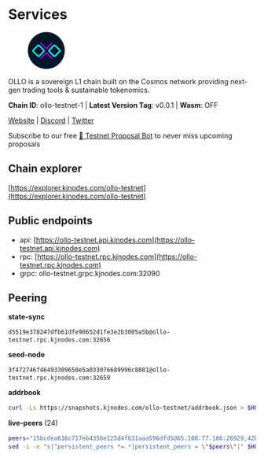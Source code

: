 # Services

<figure><img src="https://raw.githubusercontent.com/kj89/cosmos-images/main/logos/ollo.png" alt=""><figcaption></figcaption></figure>

OLLO is a sovereign L1 chain built on the Cosmos network providing  next-gen trading tools & sustainable tokenomics.

**Chain ID**: ollo-testnet-1 | **Latest Version Tag**: v0.0.1 | **Wasm**: OFF

[Website](https://www.ollostation.zone) | [Discord](https://discord.com/invite/GxBqZ9mSSm) | [Twitter](https://twitter.com/OLLOStation)



Subscribe to our free [🤖 Testnet Proposal Bot](https://t.me/kjnodes_testnet_proposal_bot) to never miss upcoming proposals


## Chain explorer
[https://explorer.kjnodes.com/ollo-testnet](https://explorer.kjnodes.com/ollo-testnet)

## Public endpoints

* api: [https://ollo-testnet.api.kjnodes.com](https://ollo-testnet.api.kjnodes.com)
* rpc: [https://ollo-testnet.rpc.kjnodes.com](https://ollo-testnet.rpc.kjnodes.com)
* grpc: ollo-testnet.grpc.kjnodes.com:32090

## Peering

**state-sync**

```text
d5519e378247dfb61dfe90652d1fe3e2b3005a5b@ollo-testnet.rpc.kjnodes.com:32656
```

**seed-node**

```text
3f472746f46493309650e5a033076689996c8881@ollo-testnet.rpc.kjnodes.com:32659
```

**addrbook**
```bash
curl -Ls https://snapshots.kjnodes.com/ollo-testnet/addrbook.json > $HOME/.ollo/config/addrbook.json
```

**live-peers** (24)
```bash
peers="15bcdea616c717eb4356e125d4f631aaa596dfd5@65.108.77.106:26929,42beefd08b5f8580177d1506220db3a548090262@65.108.195.29:26116,d14b740968d24aa5c31ade7dbda2b1204c40f24c@65.109.52.156:46656,0f99f7481a1b49701866ddbdfe71dc3b2fd792d8@109.123.244.56:26626,d5519e378247dfb61dfe90652d1fe3e2b3005a5b@65.109.68.190:32656,47655c33bdecae7f449301197d8b951a97e1b680@89.58.59.75:26656,f263b8daa389998a3f5d72509c338119b1802e19@51.178.65.184:22656,da8d3ca8e1c147f0037b1c43ad3de7174f5ec1b7@209.145.59.224:26656,2a8f0fada8b8b71b8154cf30ce44aebea1b5fe3d@162.19.238.122:26656,9865c6e15faced6643adc228e3a59744e1b4e277@116.203.29.162:46656,69d2c02f413bea1376f5398646f0c2ce0f82d62e@141.94.73.93:26656,4b73754c2c10d523ffd43ca95d9cb6e0ad8204a4@5.189.148.147:26656,799dff05af5d30477f44c816753ff89104b2b8b5@116.202.227.117:32656,a487497f2c80b53fa0908ce072a94a99be698b6b@142.132.162.28:46656,80b1ad27820f58b49e7a5a68881f0248a6269e9b@65.108.132.239:15656,3ea40f63890f10272201edf96d2a49e197e52091@65.108.105.48:18156,7349272f712e713a957bf5349930e3439e98b518@167.235.27.69:20656,dba5e8b41c4e369418f83a449966e4eb7ca05cd4@65.109.23.114:18156,742d7dccc98ccc2b30abb6ea172fc2175782db50@148.251.91.185:26656,70ba32724461c7ed4ec8d6ddc8b5e0b1cfb9e237@54.219.57.63:26656,d6c5ff021b091a1fd93b9f811cf7fca0d31e8510@65.108.238.61:46656,5c2a752c9b1952dbed075c56c600c3a79b58c395@195.3.220.135:27006,cba0eacc21eaddadc8903d503b1db12dd002fd0f@65.108.226.183:18156,e2d59891f1aed38fe8884c63e0bb00f8ddc41b6f@5.78.46.66:26656"
sed -i -e "s|^persistent_peers *=.*|persistent_peers = \"$peers\"|" $HOME/.ollo/config/config.toml
```
